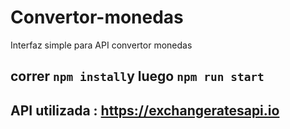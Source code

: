 # Convertor-monedas
Interfaz simple para API convertor monedas
## correr ``npm install``y luego ``npm run start``
## API utilizada : https://exchangeratesapi.io